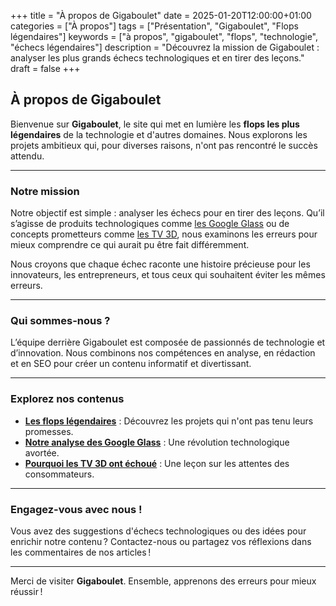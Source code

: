 +++
title = "À propos de Gigaboulet"
date = 2025-01-20T12:00:00+01:00
categories = ["À propos"]
tags = ["Présentation", "Gigaboulet", "Flops légendaires"]
keywords = ["à propos", "gigaboulet", "flops", "technologie", "échecs légendaires"]
description = "Découvrez la mission de Gigaboulet : analyser les plus grands échecs technologiques et en tirer des leçons."
draft = false
+++

## À propos de Gigaboulet

Bienvenue sur **Gigaboulet**, le site qui met en lumière les **flops les plus légendaires** de la technologie et d'autres domaines. Nous explorons les projets ambitieux qui, pour diverses raisons, n'ont pas rencontré le succès attendu.

---

### Notre mission

Notre objectif est simple : analyser les échecs pour en tirer des leçons. Qu’il s’agisse de produits technologiques comme [les Google Glass](../technologie/google-glass) ou de concepts prometteurs comme [les TV 3D](../technologie/tv-3d), nous examinons les erreurs pour mieux comprendre ce qui aurait pu être fait différemment.

Nous croyons que chaque échec raconte une histoire précieuse pour les innovateurs, les entrepreneurs, et tous ceux qui souhaitent éviter les mêmes erreurs.

---

### Qui sommes-nous ?

L’équipe derrière Gigaboulet est composée de passionnés de technologie et d’innovation. Nous combinons nos compétences en analyse, en rédaction et en SEO pour créer un contenu informatif et divertissant.

---

### Explorez nos contenus

- **[Les flops légendaires](../technologie/)** : Découvrez les projets qui n'ont pas tenu leurs promesses.
- **[Notre analyse des Google Glass](../technologie/google-glass)** : Une révolution technologique avortée.
- **[Pourquoi les TV 3D ont échoué](../technologie/3d-tv)** : Une leçon sur les attentes des consommateurs.

---

### Engagez-vous avec nous !

Vous avez des suggestions d'échecs technologiques ou des idées pour enrichir notre contenu ? Contactez-nous ou partagez vos réflexions dans les commentaires de nos articles !

---

Merci de visiter **Gigaboulet**. Ensemble, apprenons des erreurs pour mieux réussir !
